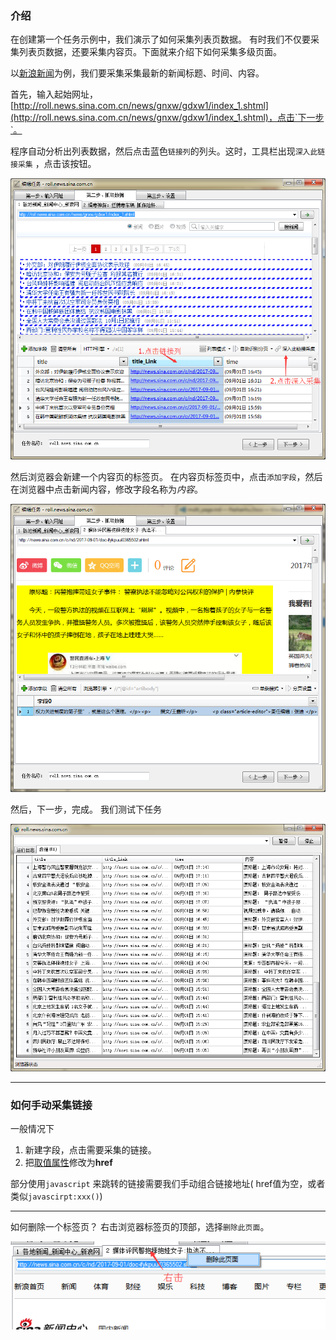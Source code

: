 ### 介绍
在创建第一个任务示例中，我们演示了如何采集列表页数据。 有时我们不仅要采集列表页数据，还要采集内容页。下面就来介绍下如何采集多级页面。

以[新浪新闻](http://roll.news.sina.com.cn/news/gnxw/gdxw1/index_1.shtml)为例，我们要采集采集最新的新闻标题、时间、内容。

首先，输入起始网址，[http://roll.news.sina.com.cn/news/gnxw/gdxw1/index_1.shtml](http://roll.news.sina.com.cn/news/gnxw/gdxw1/index_1.shtml)，点击`下一步`。

程序自动分析出列表数据，然后点击蓝色`链接列`的列头。这时，工具栏出现`深入此链接采集` ，点击该按钮。

![pages](img/mpages_1.png)

然后浏览器会新建一个内容页的标签页。 在内容页标签页中，点击`添加字段`，然后在浏览器中点击新闻内容，修改字段名称为*内容*。

![pages](img/mpages_2.png)

然后，下一步，完成。 我们测试下任务

![pages](img/mpages_4.png)

---

### 如何手动采集链接
一般情况下

1. 新建字段，点击需要采集的链接。
2. 把[取值属性](/Docs/attribute)修改为**href**

部分使用`javascript` 来跳转的链接需要我们手动组合链接地址( href值为空，或者类似`javascirpt:xxx()`)


---

如何删除一个标签页？ 右击浏览器标签页的顶部，选择`删除此页面`。
        
![pages](img/mpages_5.png)